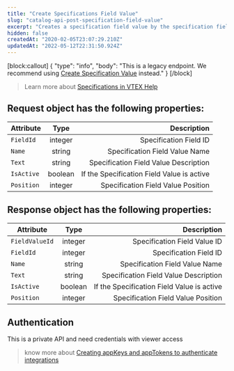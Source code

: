 ```yaml
---
title: "Create Specifications Field Value"
slug: "catalog-api-post-specification-field-value"
excerpt: "Creates a specification field value by the specification field's ID."
hidden: false
createdAt: "2020-02-05T23:07:29.210Z"
updatedAt: "2022-05-12T22:31:50.924Z"
---
```

[block:callout]
{
  "type": "info",
  "body": "This is a legacy endpoint. We recommend using [Create Specification Value](https://developers.vtex.com/vtex-rest-api/reference/catalog-api-post-specification-value) instead."
}
[/block]
> Learn more about [Specifications in VTEX Help](https://help.vtex.com/en/search/Specifications)


## Request object has the following properties:

| Attribute    | Type        | Description |
| --------------- |:---------:| --------------------------------------:|
| `FieldId` | integer | Specification Field ID |
| `Name` | string |  Specification Field Value Name |
| `Text` | string |  Specification Field Value Description |
| `IsActive` | boolean | If the Specification Field Value is active |
| `Position` | integer | Specification Field Value Position |



## Response object has the following properties:

| Attribute    | Type        | Description |
| --------------- |:---------:| --------------------------------------:|
| `FieldValueId` | integer | Specification Field Value ID |
| `FieldId` | integer | Specification Field ID |
| `Name` | string |  Specification Field Value Name |
| `Text` | string |  Specification Field Value Description |
| `IsActive` | boolean | If the Specification Field Value is active |
| `Position` | integer | Specification Field Value Position |


## Authentication

This is a private API and need credentials with viewer access


> know more about [Creating appKeys and appTokens to authenticate integrations](https://help.vtex.com/en/tutorial/creating-appkeys-and-apptokens-to-authenticate-integrations)